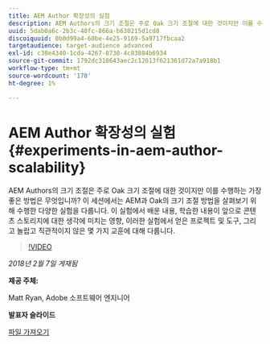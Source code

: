 ```yaml
---
title: AEM Author 확장성의 실험
description: AEM Authors의 크기 조절은 주로 Oak 크기 조절에 대한 것이지만 이를 수행하는 가장 좋은 방법은 무엇입니까? 이 세션에서는 AEM과 Oak의 크기 조절 방법을 살펴보기 위해 수행한 다양한 실험을 다룹니다. 이 실험에서 배운 내용, 학습한 내용이 앞으로 콘텐츠 스토리지에 대한 생각에 미치는 영향, 이러한 실험에서 얻은 프로젝트 및 도구, 그리고 놀랍고 직관적이지 않은 몇 가지 교훈에 대해 다룹니다.
uuid: 5dab0a6c-2b3c-40fc-866a-b630215d1cd8
discoiquuid: 0b0d99a4-60be-4e25-9169-5a9717fbcaa2
targetaudience: target-audience advanced
exl-id: c38e4340-1cda-4267-8738-4c83884b6934
source-git-commit: 1792dc318643aec2c12613f621361d72a7a918b1
workflow-type: tm+mt
source-wordcount: '178'
ht-degree: 1%

---
```


# AEM Author 확장성의 실험{#experiments-in-aem-author-scalability}

AEM Authors의 크기 조절은 주로 Oak 크기 조절에 대한 것이지만 이를 수행하는 가장 좋은 방법은 무엇입니까? 이 세션에서는 AEM과 Oak의 크기 조절 방법을 살펴보기 위해 수행한 다양한 실험을 다룹니다. 이 실험에서 배운 내용, 학습한 내용이 앞으로 콘텐츠 스토리지에 대한 생각에 미치는 영향, 이러한 실험에서 얻은 프로젝트 및 도구, 그리고 놀랍고 직관적이지 않은 몇 가지 교훈에 대해 다룹니다.

>[!VIDEO](https://video.tv.adobe.com/v/21522/?quality=9)

*2018년 2월 7일 게재됨*

**제공 주체:**

Matt Ryan, Adobe 소프트웨어 엔지니어

**발표자 슬라이드**

[파일 가져오기](assets/experiments+in+aem+author+scalability+2+7+18.pdf)
<!--
[Get back to the Overview](https://helpx.adobe.com/experience-manager/kt/eseminars/gems/aem-index.html)
-->
